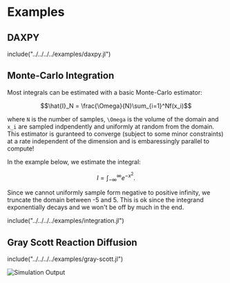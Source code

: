 # Examples


## DAXPY
include("../../../../examples/daxpy.jl")

## Monte-Carlo Integration

Most integrals can be estimated with a basic Monte-Carlo estimator:

```math
\hat{I}_N = \frac{\Omega}{N}\sum_{i=1}^Nf(x_i)
```
where `N` is the number of samples, ``\Omega`` is the volume of the domain and ``x_i`` are sampled indpendently and uniformly at random from the domain. This estimator is guranteed to converge (subject to some minor constraints) at a rate independent of the dimension and is embaressingly parallel to compute!

In the example below, we estimate the integral:
```math
I = \int_{-\infty}^{\infty}e^{-x^2}.
```

Since we cannot uniformly sample form negative to positive infinity, we truncate the domain between -5 and 5. This is ok since the integrand exponentially decays and we won't be off by much in the end.

include("../../../../examples/integration.jl")

## Gray Scott Reaction Diffusion

include("../../../../examples/gray-scott.jl")

![Simulation Output](../../../../examples/gray-scott.gif)
